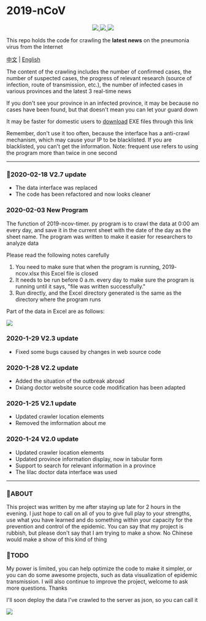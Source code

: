 # 2019-nCoV
<p align = "center">
  <a href = "https://github.com/mathors/2019-nCoV">
    <img src="https://img.shields.io/badge/Language-Python-brightgreen.svg">
  </a>
  <a href = "https://github.com/mathors/2019-nCoVe">
    <img src = "https://img.shields.io/badge/Compiler-VsCode-blue.svg">
  </a>
  <a href = "https://wmathor.com/" target = "_blank">
    <img src = "https://img.shields.io/badge/Blog-wmathor-orange.svg">
  </a>
</p>

This repo holds the code for crawling the **latest news** on the pneumonia virus from the Internet

[中文](https://github.com/wmathor/2019-nCoV/blob/master/README-cn.md) | [English](https://github.com/wmathor/2019-nCoV)

The content of the crawling includes the number of confirmed cases, the number of suspected cases, the progress of relevant research (source of infection, route of transmission, etc.), the number of infected cases in various provinces and the latest 3 real-time news

If you don't see your province in an infected province, it may be because no cases have been found, but that doesn't mean you can let your guard down

It may be faster for domestic users to [download](https://www.qsc.zju.edu.cn/box/-46011928) EXE files through this link

Remember, don't use it too often, because the interface has a anti-crawl mechanism, which may cause your IP to be blacklisted. If you are blacklisted, you can't get the information. Note: frequent use refers to using the program more than twice in one second

----
### :art:2020-02-18 V2.7 update
- The data interface was replaced
- The code has been refactored and now looks cleaner
### 2020-02-03 New Program
The function of 2019-ncov-timer. py program is to crawl the data at 0:00 am every day, and save it in the current sheet with the date of the day as the sheet name. The program was written to make it easier for researchers to analyze data

Please read the following notes carefully

1. You need to make sure that when the program is running, 2019- ncov.xlsx this Excel file is closed
2. It needs to be run before 0 a.m. every day to make sure the program is running until it says, "file was written successfully."
3. Run directly, and the Excel directory generated is the same as the directory where the program runs

Part of the data in Excel are as follows:

![](https://s2.ax1x.com/2020/02/03/1UMBgf.png)

### 2020-1-29 V2.3 update

- Fixed some bugs caused by changes in web source code

### 2020-1-28 V2.2 update

- Added the situation of the outbreak abroad
- Dxiang doctor website source code modification has been adapted

### 2020-1-25 V2.1 update
- Updated crawler location elements
- Removed the imformation about me

### 2020-1-24 V2.0 update

- Updated crawler location elements
- Updated province information display, now in tabular form
- Support to search for relevant information in a province
- The lilac doctor data interface was used

----

### :rocket:ABOUT

This project was written by me after staying up late for 2 hours in the evening. I just hope to call on all of you to give full play to your strengths, use what you have learned and do something within your capacity for the prevention and control of the epidemic. You can say that my project is rubbish, but please don't say that I am trying to make a show. No Chinese would make a show of this kind of thing

### :tada:TODO

My power is limited, you can help optimize the code to make it simpler, or you can do some awesome projects, such as data visualization of epidemic transmission. I will also continue to improve the project, welcome to ask more questions. Thanks

I'll soon deploy the data I've crawled to the server as json, so you can call it

![](https://s2.ax1x.com/2020/01/28/1KNPUK.gif)

